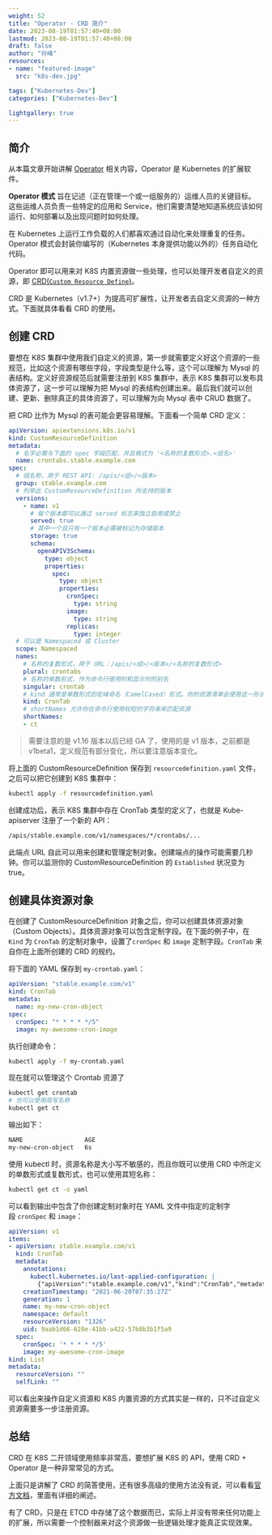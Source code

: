 ```yaml
---
weight: 52
title: "Operator - CRD 简介"
date: 2023-08-19T01:57:40+08:00
lastmod: 2023-08-19T01:57:40+08:00
draft: false
author: "孙峰"
resources:
- name: "featured-image"
  src: "k8s-dev.jpg"

tags: ["Kubernetes-Dev"]
categories: ["Kubernetes-Dev"]

lightgallery: true
---
```


## 简介

从本篇文章开始讲解 [Operator](https://kubernetes.io/zh-cn/docs/concepts/extend-kubernetes/operator/) 相关内容，Operator 是 Kubernetes 的扩展软件。

**Operator 模式** 旨在记述（正在管理一个或一组服务的）运维人员的关键目标。 这些运维人员负责一些特定的应用和 Service，他们需要清楚地知道系统应该如何运行、如何部署以及出现问题时如何处理。

在 Kubernetes 上运行工作负载的人们都喜欢通过自动化来处理重复的任务。 Operator 模式会封装你编写的（Kubernetes 本身提供功能以外的）任务自动化代码。

Operator 即可以用来对 K8S 内置资源做一些处理，也可以处理开发者自定义的资源，即 [CRD(`Custom Resource Define`)](https://kubernetes.io/zh-cn/docs/tasks/extend-kubernetes/custom-resources/custom-resource-definitions/)。

CRD 是 Kubernetes（v1.7+）为提高可扩展性，让开发者去自定义资源的一种方式。下面就具体看看 CRD 的使用。

## 创建 CRD

要想在 K8S 集群中使用我们自定义的资源，第一步就需要定义好这个资源的一些规范，比如这个资源有哪些字段，字段类型是什么等，这个可以理解为 Mysql 的表结构。定义好资源规范后就需要注册到 K8S 集群中，表示 K8S 集群可以发布具体资源了，这一步可以理解为把 Mysql 的表结构创建出来。最后我们就可以创建、更新、删除真正的具体资源了，可以理解为向 Mysql 表中 CRUD 数据了。

把 CRD 比作为 Mysql 的表可能会更容易理解。下面看一个简单 CRD 定义：

```yaml
apiVersion: apiextensions.k8s.io/v1
kind: CustomResourceDefinition
metadata:
  # 名字必需与下面的 spec 字段匹配，并且格式为 '<名称的复数形式>.<组名>'
  name: crontabs.stable.example.com
spec:
  # 组名称，用于 REST API: /apis/<组>/<版本>
  group: stable.example.com
  # 列举此 CustomResourceDefinition 所支持的版本
  versions:
    - name: v1
      # 每个版本都可以通过 served 标志来独立启用或禁止
      served: true
      # 其中一个且只有一个版本必需被标记为存储版本
      storage: true
      schema:
        openAPIV3Schema:
          type: object
          properties:
            spec:
              type: object
              properties:
                cronSpec:
                  type: string
                image:
                  type: string
                replicas:
                  type: integer
  # 可以是 Namespaced 或 Cluster
  scope: Namespaced
  names:
    # 名称的复数形式，用于 URL：/apis/<组>/<版本>/<名称的复数形式>
    plural: crontabs
    # 名称的单数形式，作为命令行使用时和显示时的别名
    singular: crontab
    # kind 通常是单数形式的驼峰命名（CamelCased）形式。你的资源清单会使用这一形式。
    kind: CronTab
    # shortNames 允许你在命令行使用较短的字符串来匹配资源
    shortNames:
    - ct
```

> 需要注意的是 v1.16 版本以后已经 GA 了，使用的是 v1 版本，之前都是 v1beta1，定义规范有部分变化，所以要注意版本变化。
>

将上面的 CustomResourceDefinition 保存到 `resourcedefinition.yaml` 文件，之后可以把它创建到 K8S 集群中：

```bash
kubectl apply -f resourcedefinition.yaml
```

创建成功后，表示 K8S 集群中存在 CronTab 类型的定义了，也就是 Kube-apiserver 注册了一个新的 API：

```bash
/apis/stable.example.com/v1/namespaces/*/crontabs/...
```

此端点 URL 自此可以用来创建和管理定制对象。创建端点的操作可能需要几秒钟。你可以监测你的 CustomResourceDefinition 的 `Established` 状况变为 true。

## 创建具体资源对象

在创建了 CustomResourceDefinition 对象之后，你可以创建具体资源对象（Custom Objects）。具体资源对象可以包含定制字段。在下面的例子中，在 `Kind` 为 `CronTab` 的定制对象中，设置了`cronSpec` 和 `image` 定制字段。`CronTab` 来自你在上面所创建的 CRD 的规约。

将下面的 YAML 保存到 `my-crontab.yaml`：

```yaml
apiVersion: "stable.example.com/v1"
kind: CronTab
metadata:
  name: my-new-cron-object
spec:
  cronSpec: "* * * * */5"
  image: my-awesome-cron-image
```

执行创建命令：

```bash
kubectl apply -f my-crontab.yaml
```

现在就可以管理这个 Crontab 资源了

```bash
kubectl get crontab
# 也可以使用简写名称
kubectl get ct
```

输出如下：

```bash
NAME                 AGE
my-new-cron-object   6s
```

使用 kubectl 时，资源名称是大小写不敏感的，而且你既可以使用 CRD 中所定义的单数形式或复数形式，也可以使用其短名称：

```bash
kubectl get ct -o yaml
```

可以看到输出中包含了你创建定制对象时在 YAML 文件中指定的定制字段 `cronSpec` 和 `image`：

```yaml
apiVersion: v1
items:
- apiVersion: stable.example.com/v1
  kind: CronTab
  metadata:
    annotations:
      kubectl.kubernetes.io/last-applied-configuration: |
        {"apiVersion":"stable.example.com/v1","kind":"CronTab","metadata":{"annotations":{},"name":"my-new-cron-object","namespace":"default"},"spec":{"cronSpec":"* * * * */5","image":"my-awesome-cron-image"}}        
    creationTimestamp: "2021-06-20T07:35:27Z"
    generation: 1
    name: my-new-cron-object
    namespace: default
    resourceVersion: "1326"
    uid: 9aab1d66-628e-41bb-a422-57b8b3b1f5a9
  spec:
    cronSpec: '* * * * */5'
    image: my-awesome-cron-image
kind: List
metadata:
  resourceVersion: ""
  selfLink: ""
```

可以看出来操作自定义资源和 K8S 内置资源的方式其实是一样的，只不过自定义资源需要多一步注册资源。

## 总结

CRD 在 K8S 二开领域使用频率非常高，要想扩展 K8S 的 API，使用 CRD + Operator 是一种非常常见的方式。

上面只是讲解了 CRD 的简答使用，还有很多高级的使用方法没有说，可以看看[官方文档](https://kubernetes.io/zh-cn/docs/tasks/extend-kubernetes/custom-resources/custom-resource-definitions/)，里面有详细的阐述。

有了 CRD，只是在 ETCD 中存储了这个数据而已，实际上并没有带来任何功能上的扩展，所以需要一个控制器来对这个资源做一些逻辑处理才能真正实现效果。